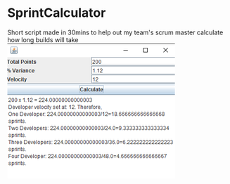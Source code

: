 # SprintCalculator
Short script made in 30mins to help out my team's scrum master calculate how long builds will take
![alt tag](https://github.com/austings/SprintCalculator/blob/master/preview.png)
